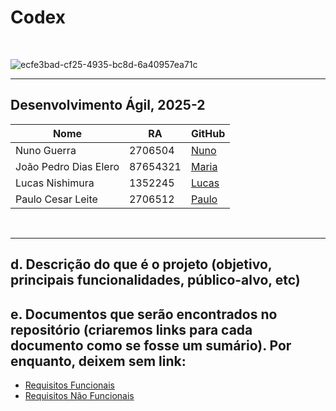 # Codex

<br>

![ecfe3bad-cf25-4935-bc8d-6a40957ea71c](https://github.com/user-attachments/assets/b18ab77b-46c0-479d-9652-3458016d2065)


---
Desenvolvimento Ágil, 2025-2<br>
---
| Nome           | RA        | GitHub                                 |
|----------------|-----------|----------------------------------------|
| Nuno Guerra    | 2706504   | [Nuno](https://github.com/nunoguerra1) |
| João Pedro Dias Elero| 87654321  | [Maria](https://github.com/mariaoliveira) |
| Lucas Nishimura| 1352245  | [Lucas](https://github.com/nishimura-lucas) |
| Paulo Cesar Leite| 2706512  | [Paulo](https://github.com/PaulinhoADS) |
<br>

---

d.	Descrição do que é o projeto (objetivo, principais funcionalidades, público-alvo, etc)<br>
---
e.	Documentos que serão encontrados no repositório (criaremos links para cada documento como se fosse um sumário). Por enquanto, deixem sem link: <br>
---
<ul>
  <li><a href="Requisitos de Usuário/RF.md">Requisitos Funcionais</a></li>
  <li><a href="Requisitos de Usuário/RNF.md">Requisitos Não Funcionais</a></li>
</ul>
